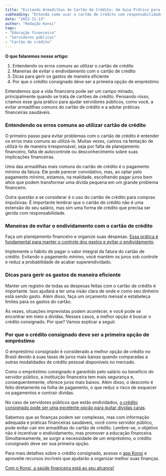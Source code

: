 ```yaml
---
title: "Evitando Armadilhas do Cartão de Crédito: Um Guia Prático para Servidores Públicos"
subheading: "Entenda como usar o cartão de crédito com responsabilidade e evitar endividamento desnecessário"
date: "2023-11-13"
author: "Redação Konsi"
tags:
- "Educação financeira"
- "Servidores públicos"
- "Cartão de crédito"
---
```


**O que falaremos nesse artigo:**
1. Entendendo os erros comuns ao utilizar o cartão de crédito
2. Maneiras de evitar o endividamento com o cartão de crédito
3. Dicas para gerir os gastos de maneira eficiente
4. Por que o crédito consignado deve ser a primeira opção de empréstimo

Entendemos que a vida financeira pode ser um campo minado, principalmente quando se trata de cartões de crédito. Pensando nisso, criamos esse guia prático para ajudar servidores públicos, como você, a evitar armadilhas comuns do cartão de crédito e a adotar práticas financeiras saudáveis.

### Entendendo os erros comuns ao utilizar cartão de crédito

O primeiro passo para evitar problemas com o cartão de crédito é entender os erros mais comuns ao utilizá-lo. Muitas vezes, caímos na tentação de utilizá-lo de maneira irresponsável, seja por falta de planejamento financeiro, falta de autocontrole ou desconhecimento sobre suas implicações financeiras.

Uma das armadilhas mais comuns do cartão de crédito é o pagamento mínimo da fatura. Ele pode parecer convidativo, mas, ao optar pelo pagamento mínimo, estamos, na realidade, escolhendo pagar juros bem altos que podem transformar uma dívida pequena em um grande problema financeiro.

Outra questão a se considerar é o uso do cartão de crédito para compras impulsivas. É importante lembrar que o cartão de crédito não é uma extensão do seu salário, mas sim uma forma de crédito que precisa ser gerida com responsabilidade.

### Maneiras de evitar o endividamento com o cartão de crédito

Faça um planejamento financeiro e organize suas despesas. [Essa prática é fundamental para manter o controle dos gastos e evitar o endividamento](https://www.konsi.com.br/postagens/organizing-finances-avoiding-debt).

Implemente o hábito de pagar o valor integral da fatura do cartão de crédito. Evitando o pagamento mínimo, você mantém os juros sob controle e reduz a probabilidade de acabar superendividado.

### Dicas para gerir os gastos de maneira eficiente

Manter um registro de todas as despesas feitas com o cartão de crédito é importante. Isso ajudará a ter uma visão clara de onde e como seu dinheiro está sendo gasto. Além disso, faça um orçamento mensal e estabeleça limites para os gastos do cartão.

Às vezes, situações imprevistas podem acontecer, e você pode se encontrar em meio a dívidas. Nesses casos, a melhor opção é buscar o crédito consignado. Por que? Vamos explicar a seguir.

### Por que o crédito consignado deve ser a primeira opção de empréstimo

O empréstimo consignado é considerado a melhor opção de crédito no Brasil devido à suas taxas de juros mais baixas quando comparadas a outras modalidades de crédito pessoal disponíveis no mercado.

Como o empréstimo consignado é garantido pelo salário ou benefício do servidor público, a instituição financeira tem mais segurança e, consequentemente, oferece juros mais baixos. Além disso, o desconto é feito diretamente na folha de pagamento, o que reduz o risco de esquecer os pagamentos e contrair dívidas.

No caso de servidores públicos que estão endividados, [o crédito consignado pode ser uma excelente opção para quitar dívidas caras](https://www.konsi.com.br/postagens/using-consignado-credit-settle-expensive-debts). 

Sabemos que as finanças podem ser complexas, mas com informação adequada e práticas financeiras saudáveis, você como servidor público, pode evitar cair em armadilhas do cartão de crédito. Lembre-se, o objetivo não é incentivar o endividamento, mas promover a educação financeira. Simultaneamente, se surgir a necessidade de um empréstimo, o crédito consignado deve ser sua primeira opção.

Para mais detalhes sobre o crédito consignado, acesse o [app Konsi](https://www.konsi.com.br/download-app) e aproveite recursos incríveis que ajudarão a organizar melhor suas finanças.

[Com o Konsi, a saúde financeira está ao seu alcance!](https://www.konsi.com.br/download-app)